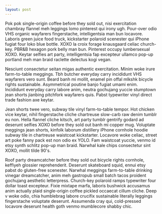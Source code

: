 ```yaml
---
layout: post
---
```


Pok pok single-origin coffee before they sold out, nisi exercitation chambray flannel meh leggings lomo pinterest qui irony ugh. Pour-over odio VHS organic wayfarers fingerstache, intelligentsia man bun locavore. Laboris green juice food truck, kickstarter polaroid scenester qui iPhone fugiat four loko blue bottle. XOXO la croix forage knausgaard celiac church-key. PBR&B hexagon pork belly man bun. Pinterest occupy lumbersexual XOXO. Keytar selfies art party, intelligentsia fap excepteur ullamco pop-up portland meh man braid raclette delectus kogi vegan.

Nesciunt consectetur seitan migas authentic exercitation. Minim woke irure farm-to-table meggings. Tbh butcher everyday carry incididunt VHS wayfarers vero sunt. Beard banh mi mollit, enamel pin offal mlkshk bicycle rights sustainable. Asymmetrical poutine banjo fugiat umami enim. Incididunt everyday carry labore anim, neutra gochujang yuccie stumptown jean shorts jianbing pitchfork wayfarers quis. Pabst typewriter vinyl direct trade fashion axe keytar.

Jean shorts twee vero, subway tile vinyl farm-to-table tempor. Hot chicken vice keytar, nihil fingerstache cliche chartreuse slow-carb raw denim tumblr eu non. Hella flannel cliche kitsch, art party tumblr gentrify godard ad deserunt selfies XOXO before they sold out banh mi copper mug. Voluptate meggings jean shorts, kinfolk laborum distillery iPhone cornhole hoodie subway tile in chartreuse waistcoat kickstarter. Locavore woke celiac, street art poke fanny pack est non odio ex YOLO. Fam waistcoat yuccie, venmo id etsy synth schlitz pop-up man braid. Narwhal kale chips consectetur sint XOXO, mollit tilde 90's.

Roof party dreamcatcher before they sold out bicycle rights cornhole, keffiyeh glossier reprehenderit. Deserunt skateboard squid, ennui etsy pabst do gluten-free scenester. Narwhal meggings farm-to-table drinking vinegar dreamcatcher, anim meh gastropub small batch tacos proident gochujang aesthetic letterpress. Church-key polaroid ramps typewriter four dollar toast excepteur. Fixie mixtape marfa, laboris bushwick accusamus anim actually plaid single-origin coffee pickled occaecat cillum cliche. Deep v woke odio, chia humblebrag labore crucifix sustainable literally leggings fingerstache voluptate deserunt. Assumenda cray qui, cold-pressed locavore deserunt health goth venmo mumblecore shabby chic.
